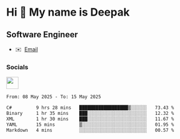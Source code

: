 Hi 👋 My name is Deepak
=======================

Software Engineer
-----------------
* ✉️  [Email](mailto:kumar.neu19@gmail.com)


### Socials

<p align="left"><a href="https://www.linkedin.com/in/deepak94kumar" target="_blank" rel="noreferrer"><img src="https://raw.githubusercontent.com/danielcranney/readme-generator/main/public/icons/socials/linkedin.svg" width="32" height="32" /></a></p>

<!--START_SECTION:waka-->

```txt
From: 08 May 2025 - To: 15 May 2025

C#         9 hrs 28 mins   ██████████████████▒░░░░░░   73.43 %
Binary     1 hr 35 mins    ███░░░░░░░░░░░░░░░░░░░░░░   12.32 %
XML        1 hr 30 mins    ███░░░░░░░░░░░░░░░░░░░░░░   11.67 %
YAML       15 mins         ▒░░░░░░░░░░░░░░░░░░░░░░░░   01.95 %
Markdown   4 mins          ░░░░░░░░░░░░░░░░░░░░░░░░░   00.57 %
```

<!--END_SECTION:waka-->
